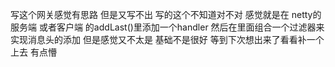 写这个网关感觉有思路 但是又写不出 写的这个不知道对不对 感觉就是在 netty的服务端 或者客户端 的addLast()里添加一个handler 然后在里面组合一个过滤器来实现消息头的添加 但是感觉又不太是 基础不是很好 等到下次想出来了看看补一个上去 有点懵